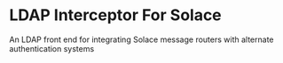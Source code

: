 # LDAP Interceptor For Solace
An LDAP front end for integrating Solace message routers with alternate authentication systems
